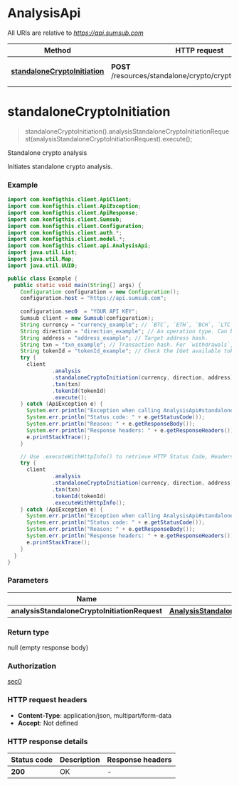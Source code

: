 # AnalysisApi

All URIs are relative to *https://api.sumsub.com*

| Method | HTTP request | Description |
|------------- | ------------- | -------------|
| [**standaloneCryptoInitiation**](AnalysisApi.md#standaloneCryptoInitiation) | **POST** /resources/standalone/crypto/cryptoSourceOfFunds | Standalone crypto analysis |


<a name="standaloneCryptoInitiation"></a>
# **standaloneCryptoInitiation**
> standaloneCryptoInitiation().analysisStandaloneCryptoInitiationRequest(analysisStandaloneCryptoInitiationRequest).execute();

Standalone crypto analysis

Initiates standalone crypto analysis.

### Example
```java
import com.konfigthis.client.ApiClient;
import com.konfigthis.client.ApiException;
import com.konfigthis.client.ApiResponse;
import com.konfigthis.client.Sumsub;
import com.konfigthis.client.Configuration;
import com.konfigthis.client.auth.*;
import com.konfigthis.client.model.*;
import com.konfigthis.client.api.AnalysisApi;
import java.util.List;
import java.util.Map;
import java.util.UUID;

public class Example {
  public static void main(String[] args) {
    Configuration configuration = new Configuration();
    configuration.host = "https://api.sumsub.com";
    
    configuration.sec0  = "YOUR API KEY";
    Sumsub client = new Sumsub(configuration);
    String currency = "currency_example"; // `BTC`, `ETH`, `BCH`, `LTC`, `USDT`, `ERC-20`, `BSV`, `XLM`, ...
    String direction = "direction_example"; // An operation type. Can be `withdrawal` or `deposit`.
    String address = "address_example"; // Target address hash.
    String txn = "txn_example"; // Transaction hash. For `withdrawals`, `txn` should not be set at all or set to `null`.
    String tokenId = "tokenId_example"; // Check the [Get available tokens](ref:get-available-tokens) method to get the full list of available currencies and token IDs.
    try {
      client
              .analysis
              .standaloneCryptoInitiation(currency, direction, address)
              .txn(txn)
              .tokenId(tokenId)
              .execute();
    } catch (ApiException e) {
      System.err.println("Exception when calling AnalysisApi#standaloneCryptoInitiation");
      System.err.println("Status code: " + e.getStatusCode());
      System.err.println("Reason: " + e.getResponseBody());
      System.err.println("Response headers: " + e.getResponseHeaders());
      e.printStackTrace();
    }

    // Use .executeWithHttpInfo() to retrieve HTTP Status Code, Headers and Request
    try {
      client
              .analysis
              .standaloneCryptoInitiation(currency, direction, address)
              .txn(txn)
              .tokenId(tokenId)
              .executeWithHttpInfo();
    } catch (ApiException e) {
      System.err.println("Exception when calling AnalysisApi#standaloneCryptoInitiation");
      System.err.println("Status code: " + e.getStatusCode());
      System.err.println("Reason: " + e.getResponseBody());
      System.err.println("Response headers: " + e.getResponseHeaders());
      e.printStackTrace();
    }
  }
}

```

### Parameters

| Name | Type | Description  | Notes |
|------------- | ------------- | ------------- | -------------|
| **analysisStandaloneCryptoInitiationRequest** | [**AnalysisStandaloneCryptoInitiationRequest**](AnalysisStandaloneCryptoInitiationRequest.md)|  | [optional] |

### Return type

null (empty response body)

### Authorization

[sec0](../README.md#sec0)

### HTTP request headers

 - **Content-Type**: application/json, multipart/form-data
 - **Accept**: Not defined

### HTTP response details
| Status code | Description | Response headers |
|-------------|-------------|------------------|
| **200** | OK |  -  |

